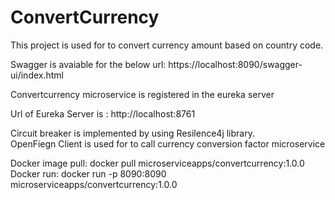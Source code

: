 # ConvertCurrency
This project is used for to convert currency amount based on country code.

Swagger is avaiable for the below url:
https://localhost:8090/swagger-ui/index.html

Convertcurrency microservice is registered in the eureka server

 Url of Eureka Server is : http://localhost:8761</br>
 
 Circuit breaker is implemented by using Resilence4j library.</br>
 OpenFiegn Client is used for to call currency conversion factor microservice</br>
 
Docker image pull:         docker pull microserviceapps/convertcurrency:1.0.0</br>
Docker run:          docker run -p 8090:8090 microserviceapps/convertcurrency:1.0.0



